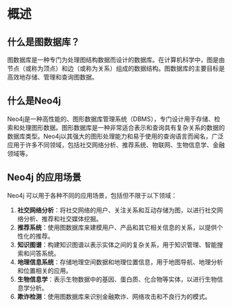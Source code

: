 # 概述

## 什么是图数据库？

图数据库是一种专门为处理图结构数据而设计的数据库。在计算机科学中，图是由节点（或称为顶点）和边（或称为关系）组成的数据结构。图数据库的主要目标是高效地存储、管理和查询图数据。

## 什么是Neo4j

Neo4j是一种高性能的、图形数据库管理系统（DBMS），专门设计用于存储、检索和处理图形数据。图形数据库是一种非常适合表示和查询具有复杂关系的数据的数据库类型。Neo4j以其强大的图形处理能力和易于使用的查询语言而闻名，广泛应用于许多不同领域，包括社交网络分析、推荐系统、物联网、生物信息学、金融领域等。

## Neo4j 的应用场景

Neo4j 可以用于各种不同的应用场景，包括但不限于以下领域：

1. **社交网络分析**：将社交网络的用户、关注关系和互动存储为图，以进行社交网络分析、推荐和社交媒体挖掘。
2. **推荐系统**：使用图数据库来建模用户、产品和其它相关信息的关系，以提供个性化的推荐。
3. **知识图谱**：构建知识图谱以表示实体之间的复杂关系，用于知识管理、智能搜索和问答系统。
4. **地理信息系统**：存储地理空间数据和地理位置信息，用于地图导航、地理分析和位置相关的应用。
5. **生物信息学**：表示生物数据中的基因、蛋白质、化合物等实体，以进行生物信息学分析。
6. **欺诈检测**：使用图数据库来识别金融欺诈、网络攻击和不良行为的模式。
